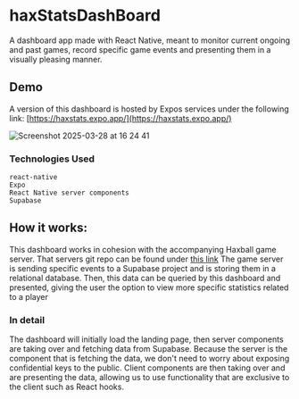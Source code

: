 # haxStatsDashBoard

A dashboard app made with React Native, meant to monitor current ongoing and past games,
record specific game events and presenting them in a visually pleasing manner.

## Demo

A version of this dashboard is hosted by Expos services under the following link:
[https://haxstats.expo.app/](https://haxstats.expo.app/)

![Screenshot 2025-03-28 at 16 24 41](https://github.com/user-attachments/assets/bffc2801-5994-4726-b199-7a15ecdb25f1)

    


### Technologies Used

    react-native
    Expo
    React Native server components
    Supabase
    

## How it works:

This dashboard works in cohesion with the accompanying Haxball game server. 
That servers git repo can be found under [this link](https://github.com/asko328P/haxNodeServer)
The game server is sending specific events to a Supabase project and is storing them in a 
relational database. Then, this data can be queried by this dashboard and presented,
giving the user the option to view more specific statistics related to a player

### In detail

The dashboard will initially load the landing page, then server components are taking
over and fetching data from Supabase. Because the server is the component that is fetching the data,
we don't need to worry about exposing confidential keys to the public. Client components are then
taking over and are presenting the data, allowing us to use functionality that are exclusive
to the client such as React hooks.
